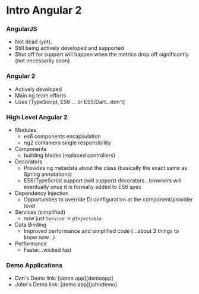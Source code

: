 # Intro Angular 2
### AngularJS
* Not dead (yet).
* Still being actively developed and supported
* Shut off for support will happen when the metrics drop off significantly (not necessarily soon)

### Angular 2
* Actively developed
* Main ng team efforts
* Uses [TypeScript, ES6 ... or ES5/Dart...don't]

### High Level Angular 2
* Modules
  * es6 components encapsulation
  * ng2 containers single responsibility
* Components
  * building blocks (replaced controllers)
* Decorators
  * Provides ng metadata about the class (basically the exact same as Spring annotations)
  * ES6/TypeScript support (will support) decorators...browsers will eventually once it is formally added to ES6 spec
* Dependency Injection
  * Opportunities to override DI configuration at the component/provider level
* Services (simplified)
  * now just `Service` -> *`@Injectable`*
* Data Binding
  * Improved performance and simplified code (...about 3 things to know now...)
* Performance
  * Faster...wicked fast

### Demo Applications
* Dan's Demo link: [demo app][demoapp]
* John's Demo link: [demo app][johndemo]
